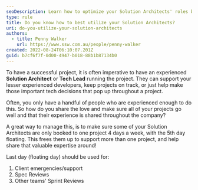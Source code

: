 ```yaml
---
seoDescription: Learn how to optimize your Solution Architects' roles by managing their workload effectively across multiple projects.
type: rule
title: Do you know how to best utilize your Solution Architects?
uri: do-you-utilize-your-solution-architects
authors:
  - title: Penny Walker
    url: https://www.ssw.com.au/people/penny-walker
created: 2022-08-24T06:10:07.201Z
guid: b7cf6f7f-0d00-4947-b018-88b1b87134b0
---
```

To have a successful project, it is often imperative to have an experienced **Solution Architect** or **Tech Lead** running the project. They can support your lesser experienced developers, keep projects on track, or just help make those important tech decisions that pop up throughout a project.

Often, you only have a handful of people who are experienced enough to do this. So how do you share the love and make sure all of your projects go well and that their experience is shared throughout the company?

<!--endintro-->

A great way to manage this, is to make sure some of your Solution Architects are only booked to one project 4 days a week, with the 5th day floating. This frees them up to support more than one project, and help share that valuable expertise around!

Last day (floating day) should be used for:

1. Client emergencies/support
2. Spec Reviews
3. Other teams' Sprint Reviews